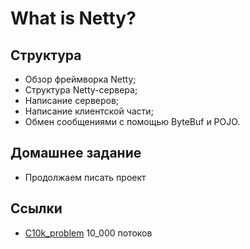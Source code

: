 # What is Netty?

## Структура

- Обзор фреймворка Netty;
- Структура Netty-сервера;
- Написание серверов;
- Написание клиентской части;
- Обмен сообщениями с помощью ByteBuf и POJO.

## Домашнее задание

- Продолжаем писать проект

## Ссылки

- [C10k_problem](https://en.wikipedia.org/wiki/C10k_problem) 10_000 потоков